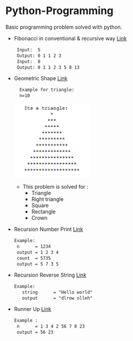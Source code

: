 # Python-Programming #

Basic programming problem solved with python.
* Fibonacci in conventional & recursive way [ Link ](https://github.com/Mazhar004/Python-Programming/tree/master/Fibonacci)
   ```
    Input:  5
    Output: 0 1 1 2 3
    Input:  8
    Output: 0 1 1 2 3 5 8 13
  ```
* Geometric Shape [ Link ](https://github.com/Mazhar004/Python-Programming/tree/master/Geometric%20Shape)
  ``` 
    Example for triangle:
    n=10 
  ```
  ![A triangle ](https://github.com/Mazhar004/Python-Programming/blob/master/Geometric%20Shape/triangle.png)
    
   * This problem is solved for :
      * Triangle
      * Right triangle
      * Square
      * Rectangle
      * Crown
* Recursion Number Print [ Link ](https://github.com/Mazhar004/Python-Programming/tree/master/Recursion%20Number%20Print)
   ```
   Example:
    n      = 1234
    output = 1 2 3 4
    count  = 5735
    output = 5 7 3 5
   ```
* Recursion Reverse String [ Link ](https://github.com/Mazhar004/Python-Programming/tree/master/Recursion%20Reverse%20String)
   ``` 
   Example:
      string      = "Hello world"
      output      = "dlrow olleh"
   ```
* Runner Up [ Link ](https://github.com/Mazhar004/Python-Programming/tree/master/Runner%20Up)
   ```
   Example :
    n      = 1 3 4 2 56 7 8 23
    output = 56 23
   ```
